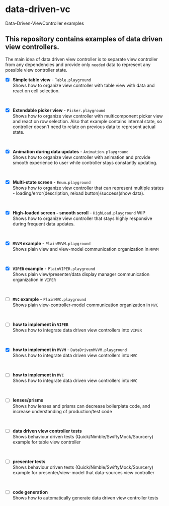 # data-driven-vc
Data-Driven-ViewController examples

## This repository contains examples of data driven view controllers.
The main idea of data driven view controller is to separate view controller from any dependencies and provide only `needed` data to represent any possible view controller state.

- [x] **Simple table view** - `Table.playground`\
Shows how to organize view controller with table view with data and react on cell selection.
<br>

- [x] **Extendable picker view** - `Picker.playground`\
Shows how to organize view controller with multicomponent picker view and react on row selection.
Also that example contains internal state, so controller doesn't need to relate on previous data to represent actual state.
<br>

- [x] **Animation during data updates** - `Animation.playground`\
Shows how to organize view controller with animation and provide smooth experience to user while controller stays constantly updating.
<br>

- [x] **Multi-state screen** - `Enum.playground`\
Shows how to organize view controller that can represent multiple states - loading/error(description, reload button)/success(show data).
<br>

- [x] **High-loaded screen - smooth scroll** - `HighLoad.playground` WIP\
Shows how to organize view controller that stays highly responsive during frequent data updates.
<br>

- [x] **`MVVM` example** - `PlainMVVM.playground`\
Shows plain view and view-model communication organization in `MVVM`
<br>

- [x] **`VIPER` example** - `PlainVIPER.playground`\
Shows plain view/presenter/data display manager communication organization in `VIPER`
<br>

- [ ] **`MVC` example** - `PlainMVC.playground`\
Shows plain view-controller-model communication organization in `MVC`
<br>

- [ ] **how to implement in `VIPER`**\
Shows how to integrate data driven view controllers into `VIPER`
<br>

- [x] **how to implement in `MVVM`** - `DataDrivenMVVM.playground`\
Shows how to integrate data driven view controllers into `MVC`
<br>

- [ ] **how to implement in `MVC`**\
Shows how to integrate data driven view controllers into `MVC`
<br>

- [ ] **lenses/prisms**\
Shows how lenses and prisms can decrease boilerplate code, and increase understanding of production/test code
<br>

- [ ] **data driven view controller tests**\
Shows behaviour driven tests (Quick/Nimble/SwiftyMock/Sourcery) example for table view controller
<br>

- [ ] **presenter tests**\
Shows behaviour driven tests (Quick/Nimble/SwiftyMock/Sourcery) example for presenter/view-model that data-sources view controller
<br>

- [ ] **code generation**\
Shows how to automatically generate data driven view controller tests
